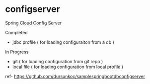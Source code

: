 # configserver

Spring Cloud Config Server 

Completed
  - jdbc profile ( for loading configuraiton from a db )

In Progress
  - git ( for loading configuration from git repo )
  - local file ( for loading configuration from local profile )
 
 ref-
  https://github.com/dursunkoc/samplespringbootdbconfigserver
